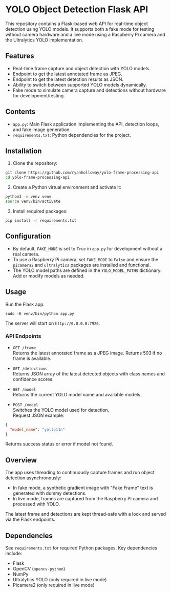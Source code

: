 # YOLO Object Detection Flask API

This repository contains a Flask-based web API for real-time object detection using YOLO models. It supports both a fake mode for testing without camera hardware and a live mode using a Raspberry Pi camera and the Ultralytics YOLO implementation.

## Features

- Real-time frame capture and object detection with YOLO models.
- Endpoint to get the latest annotated frame as JPEG.
- Endpoint to get the latest detection results as JSON.
- Ability to switch between supported YOLO models dynamically.
- Fake mode to simulate camera capture and detections without hardware for development/testing.

## Contents

- `app.py`: Main Flask application implementing the API, detection loops, and fake image generation.
- `requirements.txt`: Python dependencies for the project.

## Installation

1. Clone the repository:

```bash
git clone https://github.com/ryanholloway/yolo-frame-processing-api
cd yolo-frame-processing-api
```

2. Create a Python virtual environment and activate it:

```bash
python3 -m venv venv
source venv/bin/activate
```

3. Install required packages:

```
pip install -r requirements.txt
```

## Configuration

- By default, `FAKE_MODE` is set to `True` in `app.py` for development without a real camera.
- To use a Raspberry Pi camera, set `FAKE_MODE` to `False` and ensure the `picamera2` and `ultralytics` packages are installed and functional.
- The YOLO model paths are defined in the `YOLO_MODEL_PATHS` dictionary. Add or modify models as needed.

## Usage

Run the Flask app:

```
sudo -E venv/bin/python app.py
```

The server will start on `http://0.0.0.0:7926`.

### API Endpoints

- `GET /frame`  
  Returns the latest annotated frame as a JPEG image. Returns 503 if no frame is available.

- `GET /detections`  
  Returns JSON array of the latest detected objects with class names and confidence scores.

- `GET /model`  
  Returns the current YOLO model name and available models.

- `POST /model`  
  Switches the YOLO model used for detection.  
  Request JSON example:

```json
{
  "model_name": "yollo11n"
}
```

Returns success status or error if model not found.

## Overview

The app uses threading to continuously capture frames and run object detection asynchronously:

- In fake mode, a synthetic gradient image with "Fake Frame" text is generated with dummy detections.
- In live mode, frames are captured from the Raspberry Pi camera and processed with YOLO.

The latest frame and detections are kept thread-safe with a lock and served via the Flask endpoints.

## Dependencies

See `requirements.txt` for required Python packages. Key dependencies include:

- Flask
- OpenCV (`opencv-python`)
- NumPy
- Ultralytics YOLO (only required in live mode)
- Picamera2 (only required in live mode)
